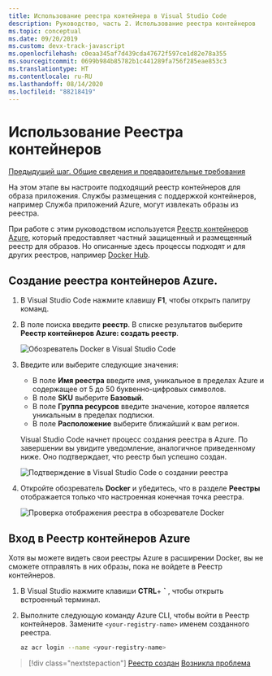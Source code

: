 ```yaml
---
title: Использование реестра контейнера в Visual Studio Code
description: Руководство, часть 2. Использование реестра контейнеров
ms.topic: conceptual
ms.date: 09/20/2019
ms.custom: devx-track-javascript
ms.openlocfilehash: c0eaa345af7d439cda47672f597ce1d82e78a355
ms.sourcegitcommit: 0699b984b85782b1c441289fa756f285eae853c3
ms.translationtype: HT
ms.contentlocale: ru-RU
ms.lasthandoff: 08/14/2020
ms.locfileid: "88218419"
---
```

# <a name="use-a-container-registry"></a>Использование Реестра контейнеров

[Предыдущий шаг. Общие сведения и предварительные требования](tutorial-vscode-docker-node-01.md)

На этом этапе вы настроите подходящий реестр контейнеров для образа приложения. Службы размещения с поддержкой контейнеров, например Служба приложений Azure, могут извлекать образы из реестра.

При работе с этим руководством используется [Реестр контейнеров Azure](https://azure.microsoft.com/services/container-registry/), который предоставляет частный защищенный и размещенный реестр для образов. Но описанные здесь процессы подходят и для других реестров, например [Docker Hub](https://hub.docker.com/).

## <a name="create-an-azure-container-registry"></a>Создание реестра контейнеров Azure.

1. В Visual Studio Code нажмите клавишу **F1**, чтобы открыть палитру команд.

1. В поле поиска введите **реестр**. В списке результатов выберите **Реестр контейнеров Azure: создать реестр**.

   ![Обозреватель Docker в Visual Studio Code](media/deploy-containers/docker-create-registry.jpg)

1. Введите или выберите следующие значения:

    - В поле **Имя реестра** введите имя, уникальное в пределах Azure и содержащее от 5 до 50 буквенно-цифровых символов.
    - В поле **SKU** выберите **Базовый**.
    - В поле **Группа ресурсов** введите значение, которое является уникальным в пределах подписки.
    - В поле **Расположение** выберите ближайший к вам регион.

    Visual Studio Code начнет процесс создания реестра в Azure. По завершении вы увидите уведомление, аналогичное приведенному ниже. Оно подтверждает, что реестр был успешно создан.

   ![Подтверждение в Visual Studio Code о создании реестра](media/deploy-containers/registry-created.jpg)

1. Откройте обозреватель **Docker** и убедитесь, что в разделе **Реестры** отображается только что настроенная конечная точка реестра.

   ![Проверка отображения реестра в обозревателе Docker](media/deploy-containers/docker-explorer-registry.jpg)

## <a name="sign-in-to-azure-container-registry"></a>Вход в Реестр контейнеров Azure

Хотя вы можете видеть свои реестры Azure в расширении Docker, вы не сможете отправлять в них образы, пока не войдете в Реестр контейнеров.

1. В Visual Studio нажмите клавиши **CTRL**+ **`** , чтобы открыть встроенный терминал.

1. Выполните следующую команду Azure CLI, чтобы войти в Реестр контейнеров. Замените `<your-registry-name>` именем созданного реестра.

    ```bash
    az acr login --name <your-registry-name>
    ```

> [!div class="nextstepaction"]
> [Реестр создан](tutorial-vscode-docker-node-03.md) [Возникла проблема](https://www.research.net/r/PWZWZ52?tutorial=docker-extension&step=create-registry)
 